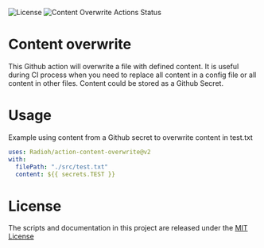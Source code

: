 ![License](https://img.shields.io/github/license/Radioh/action-content-overwrite) ![Content Overwrite Actions Status](https://github.com/Radioh/action-content-overwrite/workflows/Build/badge.svg)

# Content overwrite

This Github action will overwrite a file with defined content.
It is useful during CI process when you need to replace all content in a config file or all content in other files.
Content could be stored as a Github Secret.

# Usage

Example using content from a Github secret to overwrite content in test.txt

```yaml
uses: Radioh/action-content-overwrite@v2
with:
  filePath: "./src/test.txt"
  content: ${{ secrets.TEST }}
```

# License

The scripts and documentation in this project are released under the [MIT License](LICENSE)

